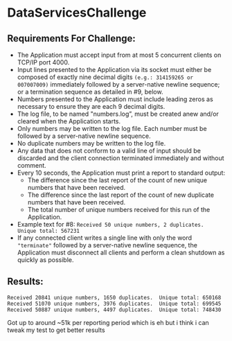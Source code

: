 # DataServicesChallenge

## Requirements For Challenge:

* The Application must accept input from at most 5 concurrent clients on TCP/IP port 4000.
* Input lines presented to the Application via its socket must either be composed of exactly nine decimal digits `(e.g.: 314159265 or  007007009)` immediately followed by a server-native newline sequence; or a termination sequence as detailed in #9, below.
* Numbers presented to the Application must include leading zeros as necessary to ensure they are each 9 decimal digits.
* The log file, to be named "numbers.log”, must be created anew and/or cleared when the Application starts.
* Only numbers may be written to the log file. Each number must be followed by a server-native newline sequence.
* No duplicate numbers may be written to the log file.
* Any data that does not conform to a valid line of input should be discarded and the client connection terminated immediately and without   comment.
* Every 10 seconds, the Application must print a report to standard output:
  * The difference since the last report of the count of new unique numbers that have been received.
  * The difference since the last report of the count of new duplicate numbers that have been received.
  * The total number of unique numbers received for this run of the Application.
* Example text for #8: `Received 50 unique numbers, 2 duplicates. Unique total: 567231`
* If any connected client writes a single line with only the word `"terminate"` followed by a server-native newline sequence, the   Application must disconnect all clients and perform a clean shutdown as quickly as possible.

## Results:
```
Received 20841 unique numbers, 1650 duplicates.  Unique total: 650168
Received 51070 unique numbers, 3976 duplicates.  Unique total: 699545
Received 50887 unique numbers, 4497 duplicates.  Unique total: 748430
```
Got up to around ~51k per reporting period which is eh but i think i can tweak my test to get better results 

